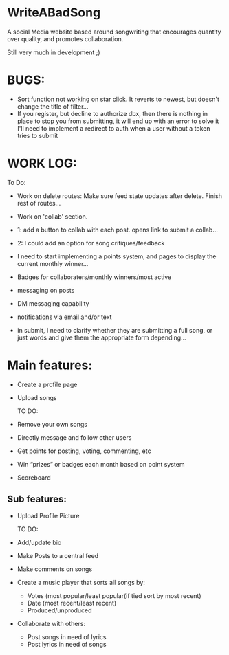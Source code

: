 # WriteABadSong
A social Media website based around songwriting that encourages quantity over quality, and promotes collaboration.

Still very much in development ;)

# BUGS:
-   Sort function not working on star click. It reverts to newest, but doesn't change the title of filter...
-   If you register, but decline to authorize dbx, then there is nothing in place to stop you from submitting, it will end up with an error
        to solve it I'll need to implement a redirect to auth when a user without a token tries to submit

# WORK LOG:
To Do:
-   Work on delete routes:
        Make sure feed state updates after delete.
        Finish rest of routes...
-   Work on 'collab' section. 
-   1: add a button to collab with each post. opens link to submit a collab...
-   2: I could add an option for song critiques/feedback

-   I need to start implementing a points system, and pages to display the current monthly winner...
-   Badges for collaboraters/monthly winners/most active

-   messaging on posts
-   DM messaging capability

-   notifications via email and/or text

-   in submit, I need to clarify whether they are submitting a full song, or just words and give them the appropriate form depending...



# Main features:
- Create a profile page
- Upload songs

    TO DO:
- Remove your own songs 
- Directly message and follow other users 
- Get points for posting, voting, commenting, etc 
- Win “prizes” or badges each month based on point system 
- Scoreboard 


## Sub features:
- Upload Profile Picture

    TO DO:
- Add/update bio 
- Make Posts to a central feed
- Make comments on songs 
- Create a music player that sorts all songs by:
    - Votes (most popular/least popular(if tied sort by most recent)
    - Date (most recent/least recent)
    - Produced/unproduced
- Collaborate with others:
    - Post songs in need of lyrics
    - Post lyrics in need of songs


